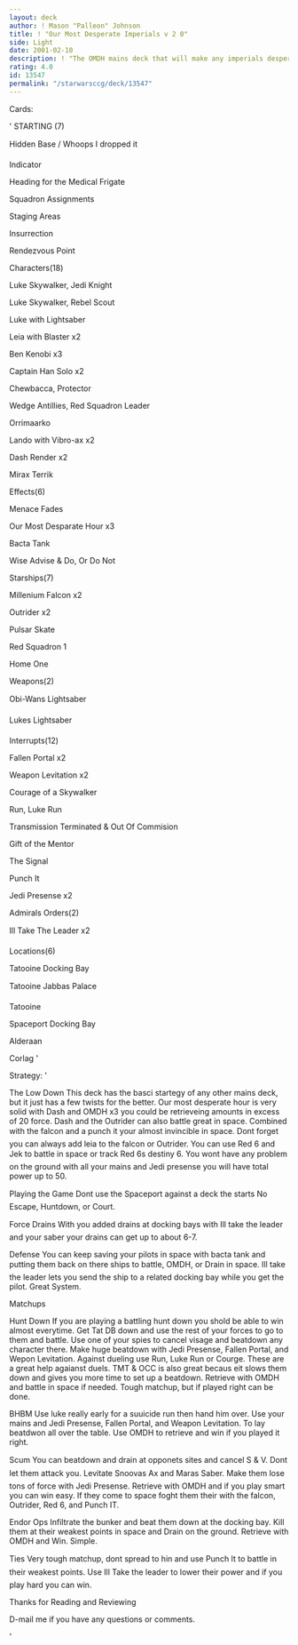 ```yaml
---
layout: deck
author: ! Mason "Palleon" Johnson
title: ! "Our Most Desperate Imperials v 2 0"
side: Light
date: 2001-02-10
description: ! "The OMDH mains deck that will make any imperials desperate."
rating: 4.0
id: 13547
permalink: "/starwarsccg/deck/13547"
---
```

Cards: 

' STARTING (7)

Hidden Base / Whoops I dropped it

Indicator

Heading for the Medical Frigate

Squadron Assignments

Staging Areas

Insurrection

Rendezvous Point


Characters(18)

Luke Skywalker, Jedi Knight

Luke Skywalker, Rebel Scout

Luke with Lightsaber

Leia with Blaster x2

Ben Kenobi x3

Captain Han Solo x2

Chewbacca, Protector

Wedge Antillies, Red Squadron Leader

Orrimaarko

Lando with Vibro-ax x2

Dash Render x2

Mirax Terrik


Effects(6)

Menace Fades

Our Most Desparate Hour x3

Bacta Tank

Wise Advise & Do, Or Do Not


Starships(7)

Millenium Falcon x2

Outrider x2

Pulsar Skate

Red Squadron 1

Home One 


Weapons(2)

Obi-Wans Lightsaber

Lukes Lightsaber


Interrupts(12)

Fallen Portal x2

Weapon Levitation x2

Courage of a Skywalker

Run, Luke Run

Transmission Terminated & Out Of Commision

Gift of the Mentor

The Signal

Punch It

Jedi Presense x2


Admirals Orders(2)

Ill Take The Leader x2


Locations(6)

Tatooine Docking Bay

Tatooine Jabbas Palace

Tatooine

Spaceport Docking Bay

Alderaan

Corlag   '

Strategy: '

The Low Down This deck has the basci startegy of any other mains deck, but it just has a few twists for the better. Our most desperate hour is very solid with Dash and OMDH x3 you could be retrieveing amounts in excess of 20 force. Dash and the Outrider can also battle great in space. Combined with the falcon and a punch it your almost invincible in space. Dont forget you can always add leia to the falcon or Outrider. You can use Red 6 and Jek to battle in space or track Red 6s destiny 6. You wont have any problem on the ground with all your mains and Jedi presense you will have total power up to 50.


Playing the Game Dont use the Spaceport against a deck the starts No Escape, Huntdown, or Court.


Force Drains With you added drains at docking bays with Ill take the leader and your saber your drains can get up to about 6-7.


Defense You can keep saving your pilots in space with bacta tank and putting them back on there ships to battle, OMDH, or Drain in space. Ill take the leader lets you send the ship to a related docking bay while you get the pilot. Great System.


Matchups


Hunt Down If you are playing a battling hunt down you shold be able to win almost everytime. Get Tat DB down and use the rest of your forces to go to them and battle. Use one of your spies to cancel visage and beatdown any character there. Make huge beatdown with Jedi Presense, Fallen Portal, and Wepon Levitation. Against dueling use Run, Luke Run or Courge. These are a great help agaianst duels. TMT & OCC is also great becaus eit slows them down and gives you more time to set up a beatdown. Retrieve with OMDH and battle in space if needed. Tough matchup, but if played right can be done.


BHBM Use luke really early for a suuicide run then hand him over. Use your mains and Jedi Presense, Fallen Portal, and Weapon Levitation. To lay beatdwon all over the table. Use OMDH to retrieve and win if you played it right.


Scum You can beatdown and drain at opponets sites and cancel S & V. Dont let them attack you. Levitate Snoovas Ax and Maras Saber. Make them lose tons of force with Jedi Presense. Retrieve with OMDH and if you play smart you can win easy. If they come to space foght them their with the falcon, Outrider, Red 6, and Punch IT.


Endor Ops Infiltrate the bunker and beat them down at the docking bay. Kill them at their weakest points in space and Drain on the ground. Retrieve with OMDH and Win. Simple.


Ties Very tough matchup, dont spread to hin and use Punch It to battle in their weakest points. Use Ill Take the leader to lower their power and if you play hard you can win.


Thanks for Reading and Reviewing


D-mail me if you have any questions or comments.


'
